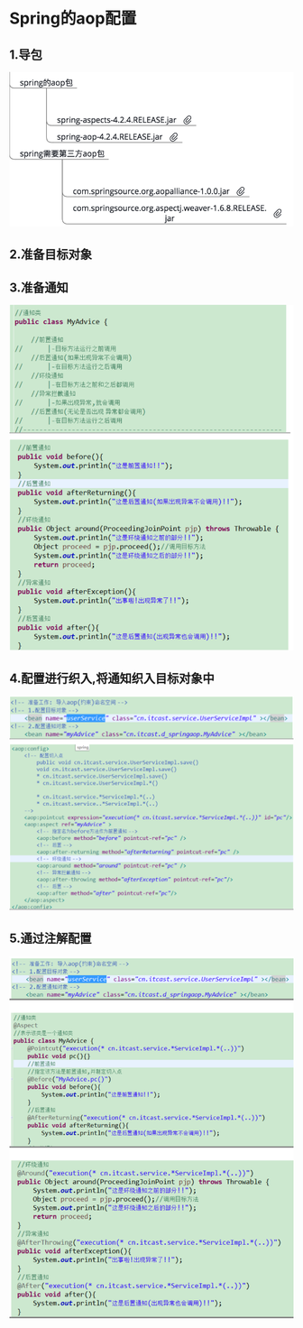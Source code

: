 # Spring的aop配置

## 1.导包

![](../../../.gitbook/assets/image%20%28104%29.png)

## 2.准备目标对象

## 3.准备通知

![](../../../.gitbook/assets/image%20%2879%29.png)

## 4.配置进行织入,将通知织入目标对象中

![](../../../.gitbook/assets/image%20%28114%29.png)

## 5.通过注解配置

![](../../../.gitbook/assets/image%20%28129%29.png)

